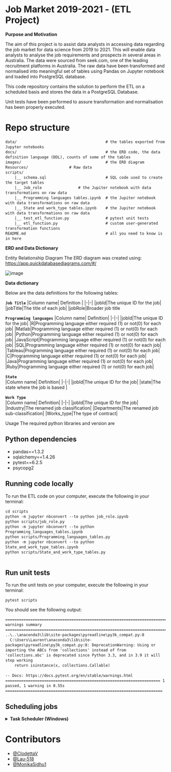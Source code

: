 # Job Market 2019-2021 - (ETL Project)

**Purpose and Motivation**

The aim of this project is to assist data analysts in accessing data regarding the 
job market for data science from 2019 to 2021. This will enable data analysts to 
analyse the job requirements and prospects in several areas in Australia. The 
data were sourced from seek.com, one of the leading recruitment platforms in 
Australia. The raw data have been transformed and normalised into meaningful 
set of tables using Pandas on Jupyter notebook and loaded into PostgreSQL 
database.

This code repository contains the solution to perform the ETL on a scheduled 
basis and stores the data in a PostgreSQL Database.

Unit tests have been performed to assure transformation and normalisation has been properly executed.

# Repo structure

```
data/                                       # the tables exported from Jupyter notebooks
docs/                                       # the ERD code, the data definition language (DDL), counts of some of the tables
images/                                     # the ERD diagram
Resources/				    # Raw data
scripts/    
    |__ schema.sql                          # SQL code used to create the target tables 
    |__ Job_role			    # the Jupiter notebook with data transformations on raw data 
    |__ Programming languages tables.ipynb  # the Jupiter notebook with data transformations on raw data
    |__ State and work_type tables.ipynb    # the Jupiter notebook with data transformations on raw data    
    |__ test_etl_function.py                # pytest unit tests 
    |__ etl_function.py              	    # custom user-generated transformation functions 
README.md                                   # all you need to know is in here 

```

**ERD and Data Dictionary**

Entity Relationship Diagram
The ERD diagram was created using: https://app.quickdatabasediagrams.com/#/

![image](https://user-images.githubusercontent.com/88511756/145743861-4ed8e059-e5b4-40b9-920a-9e279ebe3db5.png)

**Data dictionary**

Below are the data definitions for the following tables:

<b>`Job Title`</b>
|Column name| Definition |
|-|-|
|jobId|The unique ID for the job|
|jobTitle|The title of each job|
|jobRole|Broader job title

<b>`Programming languages`</b> 
|Column name| Definition|
|-|-|
|jobId|The unique ID for the job|
|R|Programming language either required (1) or not(0) for each job|
|Matlab|Programming language either required (1) or not(0) for each job|
|Python|Programming language either required (1) or not(0) for each job|
|JavaScript|Programming language either required (1) or not(0) for each job|
|SQL|Programming language either required (1) or not(0) for each job|
|Tableau|Programming language either required (1) or not(0) for each job|
|C|Programming language either required (1) or not(0) for each job|
|Java|Programming language either required (1) or not(0) for each job|
|Ruby|Programming language either required (1) or not(0) for each job|

<b>`State`</b>  
|Column name| Definition|
|-|-|
|jobId|The unique ID for the job|
|state|The state where the job is based |

<b>`Work Type`</b>  
|Column name| Definition|
|-|-|
|jobId|The unique ID for the job|
|Industry|The renamed job classification|
|Departments|The renamed job sub-classification|
|Works_type|The type of contract|


Usage
The required python libraries and version are 

	
## Python dependencies 

- pandas==1.3.2
- sqlalchemy==1.4.26
- pytest==6.2.5
- psycopg2



## Running code locally 
To run the ETL code on your computer, execute the following in your terminal: 

```
cd scripts
python -m jupyter nbconvert --to python job_role.ipynb
python scripts/job_role.py
python -m jupyter nbconvert --to python Programming_languages_tables.ipynb
python scripts/Programming_languages_tables.py
python -m jupyter nbconvert --to python State_and_work_type_tables.ipynb
python scripts/State_and_work_type_tables.py


```

## Run unit tests 
To run the unit tests on your computer, execute the following in your terminal: 

```
pytest scripts
```

You should see the following output: 

```
========================================================================== warnings summary =========================================================================== 
..\..\anaconda3\lib\site-packages\pyreadline\py3k_compat.py:8
  C:\Users\Laurent\anaconda3\lib\site-packages\pyreadline\py3k_compat.py:8: DeprecationWarning: Using or importing the ABCs from 'collections' instead of from 'collections.abc' is deprecated since Python 3.3, and in 3.9 it will stop working
    return isinstance(x, collections.Callable)

-- Docs: https://docs.pytest.org/en/stable/warnings.html
==================================================================== 1 passed, 1 warning in 0.55s ===================================================================== 
```

## Scheduling jobs 


<details>
<summary><strong> Task Scheduler (Windows) </strong></summary>

1. Open Task Scheduler on windows 

2. Select `Create task`

![images/task_scheduler_1.PNG](images/task_scheduler_1.PNG)

3. Provide a name for the task 

![images/task_scheduler_2.PNG](images/task_scheduler_2.PNG)

4. Select `Actions` > `New` 


5. Provide the following details, and click `OK`: 
    - Program/script: `<provide path to your python.exe in your conda environment folder>`
        - Example: `C:\Users\Laurent\AppData\Roaming\Microsoft\Windows\Start Menu\Programs\Anaconda3 (64-bit)\Jupyter Notebook (PythonData)`
    - Add arguments (optional): `<provide the etl file>`
        - Example: `job_role.py.py` 
    - Start in (optional): `<provide the path to the etl file>` 
        - Example: `C:\Users\Laurent\git\Project-2---ETL\scripts`

![images/task_scheduler_3.PNG](images/task_scheduler_3.PNG)

6. Select `Triggers` 

![images/task_scheduler_4.PNG](images/task_scheduler_4.PNG)

7. Provide details of when you would like the job to run 

![images/task_scheduler_5.PNG](images/task_scheduler_5.PNG)

8. Click `OK` 
</details>

# Contributors
- [@ClodettaV](https://github.com/ClodettaV)
- [@Lau-518](https://github.com/Lau-518)
- [@MonikaSidhu1](https://github.com/MonikaSidhu1)

